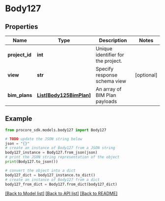 # Body127


## Properties

Name | Type | Description | Notes
------------ | ------------- | ------------- | -------------
**project_id** | **int** | Unique identifier for the project. | 
**view** | **str** | Specify response schema view | [optional] 
**bim_plans** | [**List[Body125BimPlan]**](Body125BimPlan.md) | An array of BIM Plan payloads | 

## Example

```python
from procore_sdk.models.body127 import Body127

# TODO update the JSON string below
json = "{}"
# create an instance of Body127 from a JSON string
body127_instance = Body127.from_json(json)
# print the JSON string representation of the object
print(Body127.to_json())

# convert the object into a dict
body127_dict = body127_instance.to_dict()
# create an instance of Body127 from a dict
body127_from_dict = Body127.from_dict(body127_dict)
```
[[Back to Model list]](../README.md#documentation-for-models) [[Back to API list]](../README.md#documentation-for-api-endpoints) [[Back to README]](../README.md)


